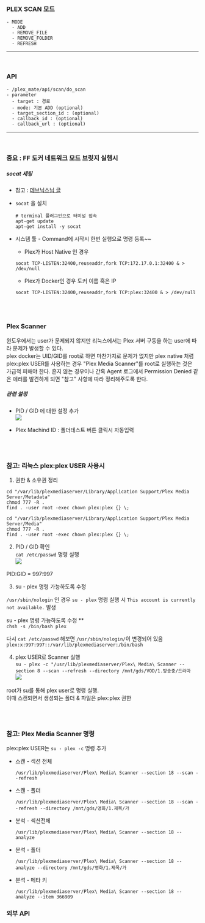 ### PLEX SCAN 모드
```
- MODE
  - ADD
  - REMOVE_FILE
  - REMOVE_FOLDER
  - REFRESH
```

----
<br>

### API
```
- /plex_mate/api/scan/do_scan   
- parameter   
  - target : 경로   
  - mode: 기본 ADD (optional)   
  - target_section_id : (optional)      
  - callback_id : (optional)      
  - callback_url : (optional)      
```

----
<br>

### 중요 : FF 도커 네트워크 모드 브릿지 실행시
##### socat 세팅
  * 참고 : [데브닉스님 글](https://sjva.me/bbs/board.php?bo_table=tip&wr_id=8397)
  * `socat` 을 설치
    ```
    # terminal 플러그인으로 터미널 접속
    apt-get update
    apt-get install -y socat  
    ```

  * 시스템 툴 - Command에 시작시 한번 실행으로 명령 등록~~

    * Plex가 Host Native 인 경우
    ```
    socat TCP-LISTEN:32400,reuseaddr,fork TCP:172.17.0.1:32400 & > /dev/null
    ```

    * Plex가 Docker인 경우
    도커 이름 혹은 IP  
    ```
    socat TCP-LISTEN:32400,reuseaddr,fork TCP:plex:32400 & > /dev/null
    ```
  
<br>
<br>


### Plex Scanner

 윈도우에서는 user가 문제되지 않지만 리눅스에서는 Plex 서버 구동을 하는 user에 따라 문제가 발생할 수 있다.  
 plex docker는 UID/GID를 root로 하면 마찬가지로 문제가 없지만 plex native 처럼 plex:plex USER를 사용하는 경우 "Plex Media Scanner"를 root로 실행하는 것은 가급적 피해야 한다.
 흔지 않는 경우이나 간혹 Agent 로그에서 Permission Denied 같은 에러를 발견하게 되면 "참고" 사항에 따라 정리해주도록 한다.


##### 관련 설정

  * PID / GID 에 대한 설정 추가  
    ![](https://media.discordapp.net/attachments/631112094015815681/902642292748349460/unknown.png)
 
  * Plex Machind ID : 폴더테스트 버튼 클릭시 자동입력

<br><br>

### 참고: 리눅스 plex:plex USER 사용시

  1. 권한 & 소유권 정리
  ```
  cd "/var/lib/plexmediaserver/Library/Application Support/Plex Media Server/Metadata"  
  chmod 777 -R .  
  find . -user root -exec chown plex:plex {} \;  

  cd "/var/lib/plexmediaserver/Library/Application Support/Plex Media Server/Media"  
  chmod 777 -R .  
  find . -user root -exec chown plex:plex {} \;  
  ```

  2. PID / GID 확인  
  `cat /etc/passwd`  명령 실행  
  ![](https://media.discordapp.net/attachments/631112094015815681/902457156580810752/unknown.png)

  PID:GID = 997:997
  
  3. su - plex 명령 가능하도록 수정

  `/usr/sbin/nologin` 인 경우 `su - plex` 명령 실행 시 `This account is currently not available.` 발생

  su - plex 명령 가능하도록 수정 **   
  `chsh -s /bin/bash plex`

  다시 `cat /etc/passwd` 해보면 `/usr/sbin/nologin/`이 변경되어 있음  
  `plex:x:997:997::/var/lib/plexmediaserver:/bin/bash`


  4. plex USER로 Scanner 실행  
  `su - plex -c "/usr/lib/plexmediaserver/Plex\ Media\ Scanner --section 8 --scan --refresh --directory /mnt/gds/VOD/1.방송중/드라마`  
  ![](https://media.discordapp.net/attachments/631112094015815681/902453631339597824/unknown.png?width=1596&height=42)

root가 su를 통해 plex user로 명령 실행.  
이때 스캔되면서 생성되는 폴더 & 파일은 plex:plex 권한

<br><br>

### 참고: Plex Media Scanner 명령
  plex:plex USER는 ```su - plex -c``` 명령 추가

 
  * 스캔 - 섹션 전체   
    ```
    /usr/lib/plexmediaserver/Plex\ Media\ Scanner --section 18 --scan --refresh
    ```

  * 스캔 - 폴더  
    ```
    /usr/lib/plexmediaserver/Plex\ Media\ Scanner --section 18 --scan --refresh --directory /mnt/gds/영화/1.제목/가
    ```

  * 분석 - 섹션전체  
    ```
    /usr/lib/plexmediaserver/Plex\ Media\ Scanner --section 18 --analyze
    ```

  * 분석 - 폴더  
    ```
    /usr/lib/plexmediaserver/Plex\ Media\ Scanner --section 18 --analyze --directory /mnt/gds/영화/1.제목/가
    ```

  * 분석 - 메타 키   
    ```
    /usr/lib/plexmediaserver/Plex\ Media\ Scanner --section 18 --analyze --item 366909   
    ```   


### 외부 API




